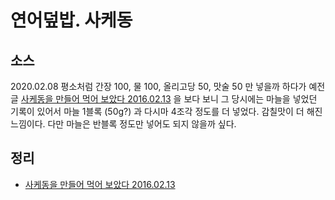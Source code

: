 # 연어덮밥. 사케동

## 소스
2020.02.08 평소처럼 간장 100, 물 100, 올리고당 50, 맛술 50 만 넣을까 하다가 예전글 [사케동을 만들어 먹어 보았다 2016.02.13](https://junho85.pe.kr/399) 을 보다 보니 그 당시에는 마늘을 넣었던 기록이 있어서 마늘 1블록 (50g?) 과 다시마 4조각 정도를 더 넣었다. 감칠맛이 더 해진 느낌이다. 다만 마늘은 반블록 정도만 넣어도 되지 않을까 싶다.

## 정리
* [사케동을 만들어 먹어 보았다 2016.02.13](https://junho85.pe.kr/399)